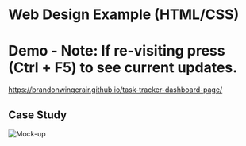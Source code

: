 # Web Design Example (HTML/CSS)

# Demo - Note: If re-visiting press (Ctrl + F5) to see current updates.

https://brandonwingerair.github.io/task-tracker-dashboard-page/

## Case Study

![Mock-up](https://i.ibb.co/fDLNGyv/screenshot-design-by-firman-jabbar.png)